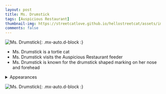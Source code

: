 ```yaml
---
layout: post
title: Ms. Drumstick
tags: [Auspicious Restaurant]
thumbnail-img: https://streetcatlove.github.io/hellostreetcat/assets/img/ms_drumstick.png
comments: false
---
```


![Ms. Drumstick](https://streetcatlove.github.io/hellostreetcat/assets/img/ms_drumstick.png){: .mx-auto.d-block :}

* Ms. Drumstick is a tortie cat
* Ms. Drumstick visits the Auspicious Restaurant feeder
* Ms. Drumstick is known for the drumstick shaped marking on her nose and forehead

<details>
<summary>Appearances</summary>
<ul>
  <li><a href="https://youtu.be/dxfrGzVwU2k?t=1344">7/1/24 08:25</a></li>
  <li><a href="https://youtu.be/5sesiLoj7ik?t=5072">8/21/24 01:30</a></li>
  <li><a href="https://youtu.be/RzMebKW08rY?t=65">9/7/24 23:56</a></li>
  <li><a href="https://youtu.be/iEqXJei6zh0?t=1805">9/17/24 00:28</a></li>
  <li><a href="https://youtu.be/Nigwo_3tIM4?t=4861">11/29/24 02:20</a></li>
</ul>
</details>

![Ms. Drumstick](https://streetcatlove.github.io/hellostreetcat/assets/img/ms_drumstick0.png){: .mx-auto.d-block :}
